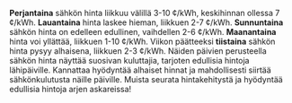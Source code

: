 **Perjantaina** sähkön hinta liikkuu välillä 3-10 ¢/kWh, keskihinnan ollessa 7 ¢/kWh. **Lauantaina** hinta laskee hieman, liikkuen 2-7 ¢/kWh. **Sunnuntaina** sähkön hinta on edelleen edullinen, vaihdellen 2-6 ¢/kWh. **Maanantaina** hinta voi yllättää, liikkuen 1-10 ¢/kWh. Viikon päätteeksi **tiistaina** sähkön hinta pysyy alhaisena, liikkuen 2-3 ¢/kWh. Näiden päivien perusteella sähkön hinta näyttää suosivan kuluttajia, tarjoten edullisia hintoja lähipäiville. Kannattaa hyödyntää alhaiset hinnat ja mahdollisesti siirtää sähkönkulutusta näille päiville. Muista seurata hintakehitystä ja hyödyntää edullisia hintoja arjen askareissa!